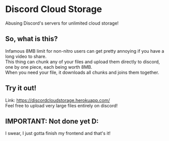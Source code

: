# Discord Cloud Storage
Abusing Discord's servers for unlimited cloud storage!
## So, what is this?
Infamous 8MB limit for non-nitro users can get pretty annoying if you have a long video to share.<br/>
This thing can chunk any of your files and upload them directly to discord, one by one piece, each being worth 8MB.<br/>
When you need your file, it downloads all chunks and joins them together.
## Try it out!
Link: https://discordcloudstorage.herokuapp.com/ <br/>
Feel free to upload very large files entirely on discord!
## IMPORTANT: Not done yet D:
I swear, I just gotta finish my frontend and that's it!
